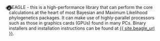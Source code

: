 <div class="bs-callout">
    <div style="width: 100%; display: table;">
        <div style="display: table-row">
            <div style="width: 1%; display: table-cell; text-align: right">
                <a href="beagle">
                    <img src="/images/icons/beagle-icon.png" style="max-height: 64px; margin: 0px 10px 0px 10px;" />
                </a>
            </div>
            <div style="width: 70%; display: table-cell; vertical-align: middle;">
                <div style="vertical-align: middle;">BEAGLE - this is a high-performance library that can perform the core calculations at the heart of most Bayesian and Maximum Likelihood phylogenetics packages. It can make use of highly-parallel processors such as those in graphics cards (GPUs) found in many PCs. Binary installers and installation instructions can be found at <a href="{{ site.beagle_url }}">{{ site.beagle_url }}</a>.</div>
            </div>
        </div>
    </div>
</div>
